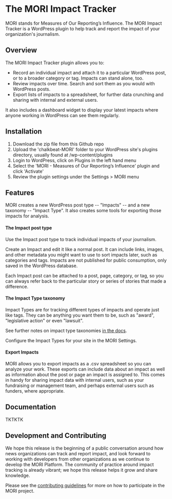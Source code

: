 # The MORI Impact Tracker
MORI stands for Measures of Our Reporting’s Influence. The MORI Impact Tracker is a WordPress plugin to help track and report the impact of your organization's journalism.

## Overview

The MORI Impact Tracker plugin allows you to:
- Record an individual impact and attach it to a particular WordPress post, or to a broader category or tag. Impacts can stand alone, too.
- Review impacts over time. Search and sort them as you would with WordPress posts.
- Export lists of impacts to a spreadsheet, for further data crunching and sharing with internal and external users.

It also includes a dashboard widget to display your latest impacts where anyone working in WordPress can see them regularly.

## Installation

1. Download the zip file from this Github repo
2. Upload the 'chalkbeat-MORI' folder to your WordPress site's plugins directory, usually found at /wp-content/plugins
3. Login to WordPress, click on Plugins in the left hand menu
4. Select the 'MORI - Measures of Our Reporting’s Influence' plugin and click 'Activate'
5. Review the plugin settings under the Settings > MORI menu


## Features
MORI creates a new WordPress post type -- "Impacts" -- and a new taxonomy -- "Impact Type". It also creates some tools for exporting those impacts for analysis.

#### The Impact post type
Use the Impact post type to track individual impacts of your journalism.

Create an Impact and edit it like a normal post. It can include links, images, and other metadata you might want to use to sort impacts later, such as categories and tags. Impacts are not published for public consumption, only saved in the WordPress database.

Each Impact post can be attached to a post, page, category, or tag, so you can always refer back to the particular story or series of stories that made a difference.

#### The Impact Type taxonomy
Impact Types are for tracking different types of impacts and operate just like tags. They can be anything you want them to be, such as "award", "legislative action" or even "lawsuit".

See further notes on impact type taxonomies [in the docs](http://foo.bar).

Configure the Impact Types for your site in the MORI Settings.

#### Export Impacts
MORI allows you to export impacts as a .csv spreadsheet so you can analyze your work. These exports can include data about an impact as well as information about the post or page an impact is assigned to. This comes in handy for sharing impact data with internal users, such as your fundraising or management team, and perhaps external users such as funders, where appropriate.

## Documentation
TKTKTK

## Development and Contributing
We hope this release is the beginning of a public conversation around how news organizations can track and report impact, and look forward to working with developers from other organizations as we continue to develop the MORI Platform. The community of practice around impact tracking is already vibrant; we hope this release helps it grow and share knowledge.

Please see the [contributing guidelines](https://github.com/Chalkbeat/MORI/blob/master/contributing.md) for more on how to participate in the MORI project.
